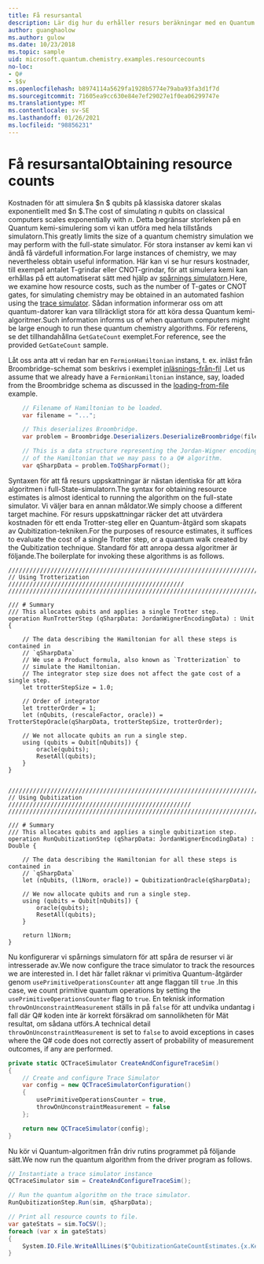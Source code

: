 ```yaml
---
title: Få resursantal
description: Lär dig hur du erhåller resurs beräkningar med en Quantum trace Simulator.
author: guanghaolow
ms.author: gulow
ms.date: 10/23/2018
ms.topic: sample
uid: microsoft.quantum.chemistry.examples.resourcecounts
no-loc:
- Q#
- $$v
ms.openlocfilehash: b8974114a5629fa1928b5774e79aba93fa3d1f7d
ms.sourcegitcommit: 71605ea9cc630e84e7ef29027e1f0ea06299747e
ms.translationtype: MT
ms.contentlocale: sv-SE
ms.lasthandoff: 01/26/2021
ms.locfileid: "98856231"
---
```

# <a name="obtaining-resource-counts"></a><span data-ttu-id="8ee7d-103">Få resursantal</span><span class="sxs-lookup"><span data-stu-id="8ee7d-103">Obtaining resource counts</span></span>

<span data-ttu-id="8ee7d-104">Kostnaden för att simulera $n $ qubits på klassiska datorer skalas exponentiellt med $n $.</span><span class="sxs-lookup"><span data-stu-id="8ee7d-104">The cost of simulating $n$ qubits on classical computers scales exponentially with $n$.</span></span> <span data-ttu-id="8ee7d-105">Detta begränsar storleken på en Quantum kemi-simulering som vi kan utföra med hela tillstånds simulatorn.</span><span class="sxs-lookup"><span data-stu-id="8ee7d-105">This greatly limits the size of a quantum chemistry simulation we may perform with the full-state simulator.</span></span> <span data-ttu-id="8ee7d-106">För stora instanser av kemi kan vi ändå få värdefull information.</span><span class="sxs-lookup"><span data-stu-id="8ee7d-106">For large instances of chemistry, we may nevertheless obtain useful information.</span></span> <span data-ttu-id="8ee7d-107">Här kan vi se hur resurs kostnader, till exempel antalet T-grindar eller CNOT-grindar, för att simulera kemi kan erhållas på ett automatiserat sätt med hjälp av [spårnings simulatorn](xref:microsoft.quantum.machines.qc-trace-simulator.intro).</span><span class="sxs-lookup"><span data-stu-id="8ee7d-107">Here, we examine how resource costs, such as the number of T-gates or CNOT gates, for simulating chemistry may be obtained in an automated fashion using the [trace simulator](xref:microsoft.quantum.machines.qc-trace-simulator.intro).</span></span> <span data-ttu-id="8ee7d-108">Sådan information informerar oss om att quantum-datorer kan vara tillräckligt stora för att köra dessa Quantum kemi-algoritmer.</span><span class="sxs-lookup"><span data-stu-id="8ee7d-108">Such information informs us of when quantum computers might be large enough to run these quantum chemistry algorithms.</span></span> <span data-ttu-id="8ee7d-109">För referens, se det tillhandahållna `GetGateCount` exemplet.</span><span class="sxs-lookup"><span data-stu-id="8ee7d-109">For reference, see the provided `GetGateCount` sample.</span></span>

<span data-ttu-id="8ee7d-110">Låt oss anta att vi redan har en `FermionHamiltonian` instans, t. ex. inläst från Broombridge-schemat som beskrivs i exemplet [inläsnings-från-fil](xref:microsoft.quantum.chemistry.examples.loadhamiltonian) .</span><span class="sxs-lookup"><span data-stu-id="8ee7d-110">Let us assume that we already have a `FermionHamiltonian` instance, say, loaded from the Broombridge schema as discussed in the [loading-from-file](xref:microsoft.quantum.chemistry.examples.loadhamiltonian) example.</span></span> 

```csharp
    // Filename of Hamiltonian to be loaded.
    var filename = "...";

    // This deserializes Broombridge.
    var problem = Broombridge.Deserializers.DeserializeBroombridge(filename).ProblemDescriptions.First();

    // This is a data structure representing the Jordan-Wigner encoding 
    // of the Hamiltonian that we may pass to a Q# algorithm.
    var qSharpData = problem.ToQSharpFormat();
```

<span data-ttu-id="8ee7d-111">Syntaxen för att få resurs uppskattningar är nästan identiska för att köra algoritmen i full-State-simulatorn.</span><span class="sxs-lookup"><span data-stu-id="8ee7d-111">The syntax for obtaining resource estimates is almost identical to running the algorithm on the full-state simulator.</span></span> <span data-ttu-id="8ee7d-112">Vi väljer bara en annan måldator.</span><span class="sxs-lookup"><span data-stu-id="8ee7d-112">We simply choose a different target machine.</span></span> <span data-ttu-id="8ee7d-113">För resurs uppskattningar räcker det att utvärdera kostnaden för ett enda Trotter-steg eller en Quantum-åtgärd som skapats av Qubitization-tekniken.</span><span class="sxs-lookup"><span data-stu-id="8ee7d-113">For the purposes of resource estimates, it suffices to evaluate the cost of a single Trotter step, or a quantum walk created by the Qubitization technique.</span></span> <span data-ttu-id="8ee7d-114">Standard för att anropa dessa algoritmer är följande.</span><span class="sxs-lookup"><span data-stu-id="8ee7d-114">The boilerplate for invoking these algorithms is as follows.</span></span>

```qsharp
//////////////////////////////////////////////////////////////////////////
// Using Trotterization //////////////////////////////////////////////////
//////////////////////////////////////////////////////////////////////////

/// # Summary
/// This allocates qubits and applies a single Trotter step.
operation RunTrotterStep (qSharpData: JordanWignerEncodingData) : Unit {
    
    // The data describing the Hamiltonian for all these steps is contained in
    // `qSharpData`
    // We use a Product formula, also known as `Trotterization` to
    // simulate the Hamiltonian.
    // The integrator step size does not affect the gate cost of a single step.
    let trotterStepSize = 1.0;
    
    // Order of integrator
    let trotterOrder = 1;
    let (nQubits, (rescaleFactor, oracle)) = TrotterStepOracle(qSharpData, trotterStepSize, trotterOrder);
    
    // We not allocate qubits an run a single step.
    using (qubits = Qubit[nQubits]) {
        oracle(qubits);
        ResetAll(qubits);
    }
}


//////////////////////////////////////////////////////////////////////////
// Using Qubitization ////////////////////////////////////////////////////
//////////////////////////////////////////////////////////////////////////

/// # Summary
/// This allocates qubits and applies a single qubitization step.
operation RunQubitizationStep (qSharpData: JordanWignerEncodingData) : Double {
    
    // The data describing the Hamiltonian for all these steps is contained in
    // `qSharpData`
    let (nQubits, (l1Norm, oracle)) = QubitizationOracle(qSharpData);
    
    // We now allocate qubits and run a single step.
    using (qubits = Qubit[nQubits]) {
        oracle(qubits);
        ResetAll(qubits);
    }
    
    return l1Norm;
}
```

<span data-ttu-id="8ee7d-115">Nu konfigurerar vi spårnings simulatorn för att spåra de resurser vi är intresserade av.</span><span class="sxs-lookup"><span data-stu-id="8ee7d-115">We now configure the trace simulator to track the resources we are interested in.</span></span> <span data-ttu-id="8ee7d-116">I det här fallet räknar vi primitiva Quantum-åtgärder genom `usePrimitiveOperationsCounter` att ange flaggan till `true` .</span><span class="sxs-lookup"><span data-stu-id="8ee7d-116">In this case, we count primitive quantum operations by setting the `usePrimitiveOperationsCounter` flag to `true`.</span></span> <span data-ttu-id="8ee7d-117">En teknisk information `throwOnUnconstraintMeasurement` ställs in på `false` för att undvika undantag i fall där Q# koden inte är korrekt försäkrad om sannolikheten för Mät resultat, om sådana utförs.</span><span class="sxs-lookup"><span data-stu-id="8ee7d-117">A technical detail `throwOnUnconstraintMeasurement` is set to `false` to avoid exceptions in cases where the Q# code does not correctly assert of probability of measurement outcomes, if any are performed.</span></span>

```csharp
private static QCTraceSimulator CreateAndConfigureTraceSim()
{
    // Create and configure Trace Simulator
    var config = new QCTraceSimulatorConfiguration()
    {
        usePrimitiveOperationsCounter = true,
        throwOnUnconstraintMeasurement = false
    };

    return new QCTraceSimulator(config);
}
```

<span data-ttu-id="8ee7d-118">Nu kör vi Quantum-algoritmen från driv rutins programmet på följande sätt.</span><span class="sxs-lookup"><span data-stu-id="8ee7d-118">We now run the quantum algorithm from the driver program as follows.</span></span>

```csharp
// Instantiate a trace simulator instance
QCTraceSimulator sim = CreateAndConfigureTraceSim();

// Run the quantum algorithm on the trace simulator.
RunQubitizationStep.Run(sim, qSharpData);

// Print all resource counts to file.
var gateStats = sim.ToCSV();
foreach (var x in gateStats)
{
    System.IO.File.WriteAllLines($"QubitizationGateCountEstimates.{x.Key}.csv", new string[] { x.Value });
}
```